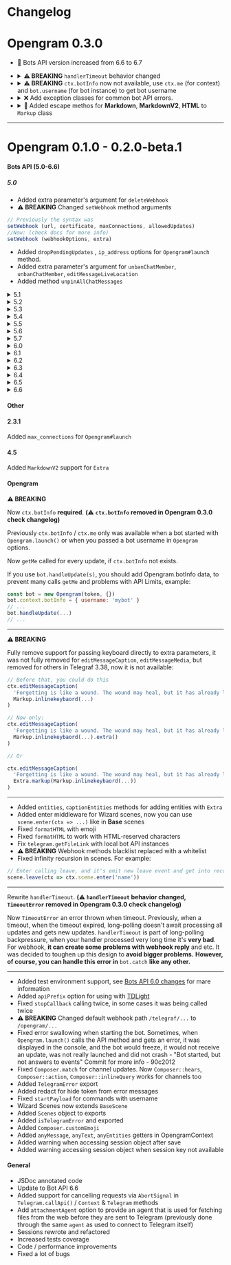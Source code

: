 
# Changelog

# Opengram 0.3.0

* 🤖 Bots API version increased from 6.6 to 6.7
*   <details>
     <summary><b>⚠️ BREAKING</b> <code>handlerTimeout</code> behavior changed</summary>
     Previously in Opengram 0.1.0 - 0.2.0-beta.1, was added TimeoutError, which throwed if middleware chain executes
     more then `handlerTimeout`.
     From now, opengram by default wait only 2000 ms before get new updates via polling or close webhook connectionю
    
     After Opengram 0.3.0 handler timeout can be configured in 3 modes:
     ```js
     // For webhook closes webhook connection immedialtely
     // For polling - doesn't wait for updates processing and get new updates immediately
     const bot = new Opengram('...', { handlerTimeout: 0 })
    
     // For webhook - waits N milliseconds and closes connection
     // For polling - waits N milliseconds and get new updates if prev not processed completely
     const bot = new Opengram('...', { handlerTimeout: 2000 })
    
     // For webhook - waits for full update processing (but not recommened, because telegram repeat update after some timeout)
     // For polling - waits and get new updates only if all prev processed completely
     const bot = new Opengram('...', { handlerTimeout: Infinity })
     ```
    > ⚠️⚠️⚠️ If you run your bot on serverless, you need to specify timeout in milliseconds or pass `Infinity` to prevent stoping code execution after closing webhook connection
    </details>
*   <details>
     <summary><b>⚠️ BREAKING</b> <code>ctx.botInfo</code> now not available, use <code>ctx.me</code> (for context) and <code>bot.username</code> (for bot instance) to get bot username</summary>

     `getMe` called for every update, if `bot.username` not exists.

      If you use `bot.handleUpdate(s)`, set `bot.username` or pass `username` into `Opengram` constructor options, to prevent many `getMe` calls and problems with API Limits, example:

      ```javascript
      const bot = new Opengram(token, { username: 'botusername' }) // Via Opengram options
      bot.username = 'botusername' // Via username setter
      // ...
      bot.handleUpdate(...)
      // ...
      ```

    </details>

*   <details>
      <summary>❌ Add exception classes for common bot API errors.</summary>

      Now you can check what error occurred, **Opengram** provides ~82 classes for Bots API exceptions, which
      extends from common base exception types:
      * `BadRequest` - **HTTP 400**
      * `ConflictError` **HTTP 409**
      * `ForbiddenError` - **HTTP 403**

      Every basic exception class extends `TelegramError` class.

      For example, if you want to check is `sendMessage` returns error like this:

      ```js
      {
        response: {
          ok: false,
          error_code: 403,
          description: 'Forbidden: bot was blocked by the user'
        }
      }
      ```
      You can use:

      ```js
      const { TelegramError, Exceptions: { BotBlocked, ForbiddenError } } = require('opengram')

      try {
        await ctx.telegram.sendMessage(...)
      } catch (err) {
        console.log(err instanceof TelegramError) // true
        console.log(err instanceof ForbiddenError) // true
        console.log(err instanceof BotBlocked) // true
      }
      ```

      All unknown errors that don't match the http code or don't have a class can be checked as `TelegramError`:

      ```js
      bot.catch((err, ctx) => {
        if (err instanceof TelegramError) {
          console.log('Telegram returns error: ', err)
          return
        }

        throw err // throw unknown errors 
      })
      ```
    </details>

*   <details>
      <summary>📝 Added escape methos for <b>Markdown</b>, <b>MarkdownV2</b>, <b>HTML</b> to <code>Markup</code> class</summary>

    Now you can use this methods for escaping user input data and etc, example:
      ```js
      const { Markup, Markup: { HTML, md, mdv2} } = require('opengram')

      //...
      // Using methods
      bot.on('message', ctx => ctx.reply('<b>User name:</b>: ' + Markup.escapeHTML(ctx.from.first_name)))
      bot.on('message', ctx => ctx.reply('*User name:*: ' + Markup.escapeMarkdownV2(ctx.from.first_name)))
      bot.on('message', ctx => ctx.reply('*User name:*: ' + Markup.escapeMarkdown(ctx.from.first_name)))

      // Using template strings
      bot.on('message', ctx => ctx.reply(HTML`<b>User name:</b>: ${ctx.from.first_name}`))
      bot.on('message', ctx => ctx.reply(md`*User name:*: ${ctx.from.first_name}`))
      bot.on('message', ctx => ctx.reply(mdv2`*User name:*: ${ctx.from.first_name}`))
      ```

      </details>
---

# Opengram 0.1.0 - 0.2.0-beta.1

#### Bots API (5.0-6.6)


##### 5.0

*   Added extra parameter's argument for `deleteWebhook`
*   <b>⚠️ BREAKING</b> Changed <code>setWebhook</code> method arguments

```javascript
// Previously the syntax was
setWebhook (url, certificate, maxConnections, allowedUpdates)
//Now: (check docs for more info)
setWebhook (webhookOptions, extra)
```

*   Added `dropPendingUpdates` , `ip_address` options for `Opengram#launch` method.
*   Added extra parameter's argument for `unbanChatMember`, `unbanChatMember`, `editMessageLiveLocation`
*   Added method `unpinAllChatMessages`

<details>
  <summary>5.1</summary>

  *   Added support for `my_chat_member`, `chat_member`, `message_auto_delete_timer_changed`, `voice_chat_started`, `voice_chat_ended`, `voice_chat_participants_invited` events
  *   Added `createChatInviteLink`, `editChatInviteLink`, `revokeChatInviteLink` methods
  *   Added `myChatMember`, `chatMember` getters for Context
</details>

<details>
  <summary>5.2</summary>

  *   Added support for `voice_chat_participants_invited`, `voice_chat_scheduled` event
</details>

<details>
  <summary>5.3</summary>

  *   Added `inputFieldPlaceholder` for Markup class
  *   `deleteMyCommands`, `banChatMember`(`kickChatMember` marked as deprecated), `getChatMemberCount` (`getChatMembersCount` marked ad deprecated)
  *   Added extra parameter's argument for `setMyCommands`, `getMyCommands`
</details>

<details>
  <summary>5.4</summary>

  *   Added support for `chat_join_request` event
  *   Added `chatJoinRequest` getter for Context
  *   Added `approveChatJoinRequest`, `declineChatJoinRequest` methods
</details>

<details>
  <summary>5.5</summary>

  *   Added `banChatSenderChat`, `unbanChatSenderChat` method
  *   Added support for `spoiler` entity
</details>

<details>
  <summary>5.6</summary>

  *   Added the parameter protect_content to the methods `sendMessage`, `sendPhoto`, `sendVideo`, `sendAnimation`, `sendAudio`,
    `sendDocument`, `sendSticker`, `sendVideoNote`, `sendVoice`, `sendLocation`, `sendVenue`, `sendContact`, `sendPoll`,
    `sendDice`, `sendInvoice`, `sendGame`, `sendMediaGroup`, `copyMessage`, `forwardMessage`, `reply`, `replyWithHTML`,
    `replyWithMarkdown`, `replyWithMarkdownV2` to allow sending messages with protected content to any chat.
  *   Added support for spoiler entities
</details>

<details>
  <summary>5.7</summary>

  *   Added the parameter webm_sticker to the methods `createNewStickerSet` and `addStickerToSet`.
</details>

<details>
  <summary>6.0</summary>

  *   Added web app button for keyboard & inline-keyboard
  *   Added `answerWebAppQuery` for sending an answer to a Web App query, which originated from an inline button of the 'web_app' type.
  *   Added event `web_app_data`
  *   Added methods `setChatMenuButton` and `getChatMenuButton` for managing the behavior of the bot's menu button in private chats.
  *   Added methods `setMyDefaultAdministratorRights` and `getMyDefaultAdministratorRights` for managing the bot's default administrator rights.
  *   Added support for t.me links that can be used to add the bot to groups and channels as an administrator.
</details>

<details>
  <summary>6.1</summary>

  *   Added the method `createInvoiceLink` to generate an HTTP link for an invoice.
  *   Added `secret_token` support for webhooks.
</details>

<details>
  <summary>6.2</summary>

  *   Added support for `custom_emoji` message entity
  *   Added the method `getCustomEmojiStickers`.
</details>

<details>
  <summary>6.3</summary>

  *   Added auto reference `message_thread_id` for context methods `reply`, `replyWithPhoto`, `replyWithMediaGroup`,
    `replyWithAudio`, `replyWithDice`, `replyWithDocument`, `replyWithSticker`, `replyWithVideo`, `replyWithAnimation`,
    `replyWithVideoNote`, `replyWithInvoice`, `replyWithGame`, `replyWithVoice`, `replyWithPoll`, `replyWithQuiz`,
    `replyWithChatAction`, `replyWithLocation`, `replyWithVenue`, `replyWithContact`
  * Added the methods `createForumTopic`, `editForumTopic`, `closeForumTopic`, `reopenForumTopic`, `deleteForumTopic`,
  `unpinAllForumTopicMessages`, and `getForumTopicIconStickers` for forum topic management.
</details>

<details>
  <summary>6.4</summary>

  *   Added auto reference `message_thread_id` for context method `sendChatAction`
</details>

<details>
  <summary>6.5</summary>

  *   Added keyboard buttons `userRequest`, `botRequest`, `groupRequest`, `channelRequest`
</details>

<details>
  <summary>6.6</summary>

  *   Added methods `setMyDescription`, `getMyDescription`, `setMyShortDescription`, `getMyShortDescription`

  *   Added the method setCustomEmojiStickerSetThumbnail for editing the thumbnail of custom emoji sticker sets created by the bot.
  *   Added the method setStickerSetTitle for editing the title of sticker sets created by the bot.
  *   Added the method deleteStickerSet for complete deletion of a given sticker set that was created by the bot.
  *   Added the method setStickerEmojiList for changing the list of emoji associated with a sticker.
  *   Added the method setStickerKeywords for changing the search keywords assigned to a sticker.
  *   Added the method setStickerMaskPosition for changing the mask position of a mask sticker.
  *   Added `setStickerSetThumbnail`, `setStickerSetThumb` now **deprecated**
</details>

#### Other

#### 2.3.1

Added `max_connections` for `Opengram#launch`

#### 4.5

Added `MarkdownV2` support for `Extra`

#### Opengram

<b>⚠️ BREAKING</b>

Now `ctx.botInfo` **required**. **(⚠️ `ctx.botInfo` removed in Opengram 0.3.0 check changelog)**

Previously `ctx.botInfo` / `ctx.me` only was available when a bot started with `Opengram.launch()` or when you passed a bot username in `Opengram` options. 

Now `getMe` called for every update, if `ctx.botInfo` not exists.

If you use `bot.handleUpdate(s)`, you should add Opengram.botInfo data, to prevent many calls `getMe` and problems with API Limits, example:
```javascript
const bot = new Opengram(token, {})
bot.context.botInfo = { username: 'mybot' }
// ...
bot.handleUpdate(...)
// ...
```
---

<b>⚠️ BREAKING</b>

Fully remove support for passing keyboard directly to extra parameters, it was not fully removed for `editMessageCaption`, `editMessageMedia`, but removed for others in Telegraf 3.38, now it is not available:

```js
// Before that, you could do this
ctx.editMessageCaption(
  'Forgetting is like a wound. The wound may heal, but it has already left a - scar.',
  Markup.inlinekeybaord(...)
)

// Now only:
ctx.editMessageCaption(
  'Forgetting is like a wound. The wound may heal, but it has already left a - scar.',
  Markup.inlinekeybaord(...).extra()
)

// Or

ctx.editMessageCaption(
  'Forgetting is like a wound. The wound may heal, but it has already left a - scar.',
  Extra.markup(Markup.inlinekeybaord(...))
)
```

---

*   Added `entities`, `captionEntities` methods for adding entities with `Extra`
*   Added enter middleware for Wizard scenes, now you can use `scene.enter(ctx => ...)` like in **Base** scenes
*   Fixed `formatHTML` with emoji
*   Fixed `formatHTML` to work with HTML-reserved characters
*   Fix `telegram.getFileLink` with local bot API instances
*   **⚠️ BREAKING** Webhook methods blacklist replaced with a whitelist
*   Fixed infinity recursion in scenes. For example:

```javascript
// Enter calling leave, and it's emit new leave event and get into recursion
scene.leave(ctx => ctx.scene.enter('name'))
```

---

Rewrite <code>handlerTimeout</code>. **(⚠️ `handlerTimeout` behavior changed, `TimeoutError` removed in Opengram 0.3.0 check changelog)**

Now `TimeoutError` an error thrown when timeout. Previously, when a timeout, when the timeout expired, long-polling doesn't await processing all updates and gets new updates. `handlerTimeout` is part of long-polling backpressure, when your handler processed very long time it's **very bad**. For webhook, **it can create some problems with webhook reply** and etc. It was decided to toughen up this design to **avoid bigger problems.** **However, of course, you can handle this error in** `bot.catch` **like any other.**

---

*   Added test environment support, see [Bots API 6.0 changes](https://core.telegram.org/bots/webapps#using-bots-in-the-test-environment) for mare information
*   Added `apiPrefix` option for using with [TDLight](https://github.com/tdlight-team/tdlight)
*   Fixed `stopCallback` calling twice, in some cases it was being called twice
*   **⚠️ BREAKING** Changed default webhook path `/telegraf/...` to `/opengram/...`
*   Fixed error swallowing when starting the bot. Sometimes, when `Opengram.launch()` calls the API method and gets an error, it was displayed in the console, and the bot would freeze, it would not receive an update, was not really launched and did not crash - "Bot started, but not answers to events" Commit for more info - 90c2012
*   Fixed `Composer.match` for channel updates. Now `Composer::hears`, `Composer::action`, `Composer::inlineQuery` works for channels too
*   Added `TelegramError` export
*   Added redact for hide token from error messages
*   Fixed `startPayload` for commands with username
*   Wizard Scenes now extends `BaseScene`
*   Added `Scenes` object to exports
*   Added `isTelegramError` and exported
*   Added `Composer.customEmoji`
*   Added `anyMessage`, `anyText`, `anyEntities` getters in OpengramContext
*   Added warning when accessing session object after save
*   Added warning accessing session object when session key not available

#### General
*   JSDoc annotated code
*   Update to Bot API 6.6
*   Added support for cancelling requests via `AbortSignal` in `Telegram.callApi()` / `Context` & `Telegram` methods
*   Add `attachmentAgent` option to provide an agent that is used for fetching files from the web before they are sent to Telegram (previously done through the same `agent` as used to connect to Telegram itself)
*   Sessions rewrote and refactored
*   Increased tests coverage
*   Code / performance improvements
*   Fixed a lot of bugs
